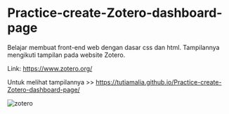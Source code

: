 # Practice-create-Zotero-dashboard-page
Belajar membuat front-end web dengan dasar css dan html.
Tampilannya mengikuti tampilan pada website Zotero. 

Link: https://www.zotero.org/

Untuk melihat tampilannya >> https://tutiamalia.github.io/Practice-create-Zotero-dashboard-page/

![zotero](https://user-images.githubusercontent.com/44547435/174474468-513f3715-fb1e-48c8-b2ca-764ccdc3daa5.png)
